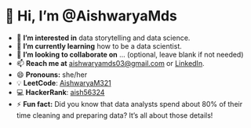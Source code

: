 # 👋 Hi, I’m @AishwaryaMds

- 👀 **I’m interested in** data storytelling and data science.
- 🌱 **I’m currently learning** how to be a data scientist.
- 💞️ **I’m looking to collaborate on** ... (optional, leave blank if not needed)
- 📫 **Reach me at** [aishwaryamds03@gmail.com](mailto:aishwaryamds03@gmail.com) or [LinkedIn](https://www.linkedin.com/in/aishwarya-m-ds/).
- 😄 **Pronouns:** she/her
- 💡 **LeetCode**: [AishwaryaM321](https://leetcode.com/u/AishwaryaM321)
- 💻 **HackerRank**: [aish56324](https://www.hackerrank.com/profile/aish56324)
- ⚡ **Fun fact:** Did you know that data analysts spend about 80% of their time cleaning and preparing data? It’s all about those details! 


<!---
AishwaryaMds/AishwaryaMds is a ✨ special ✨ repository because its `README.md` (this file) appears on your GitHub profile.
You can click the Preview link to take a look at your changes.
--->
